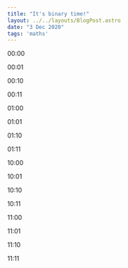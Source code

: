```yaml
---
title: "It's binary time!"
layout: ../../layouts/BlogPost.astro
date: "3 Dec 2020"
tags: 'maths'
---
```


<p><time>00:00</time></p>
<p><time>00:01</time></p>
<p><time>00:10</time></p>
<p><time>00:11</time></p>
<p><time>01:00</time></p>
<p><time>01:01</time></p>
<p><time>01:10</time></p>
<p><time>01:11</time></p>
<p><time>10:00</time></p>
<p><time>10:01</time></p>
<p><time>10:10</time></p>
<p><time>10:11</time></p>
<p><time>11:00</time></p>
<p><time>11:01</time></p>
<p><time>11:10</time></p>
<p><time>11:11</time></p>
